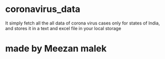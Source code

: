 # coronavirus_data
It simply fetch all the all data of corona virus cases only for states of India, and stores it in a text and excel file in your local storage 

# made by Meezan malek
